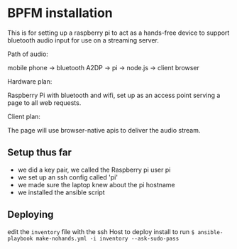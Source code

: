 # BPFM installation

This is for setting up a raspberry pi to act as a hands-free device to support bluetooth audio input for use on a streaming server.

Path of audio:

mobile phone -> bluetooth A2DP -> pi -> node.js -> client browser

Hardware plan:

Raspberry Pi with bluetooth and wifi, set up as an access point serving a page to all web requests.

Client plan:

The page will use browser-native apis to deliver the audio stream.
## Setup thus far

* we did a key pair, we called the Raspberry pi user pi
* we set up an ssh config called 'pi'
* we made sure the laptop knew about the pi hostname
* we installed the ansible script

## Deploying
edit the `inventory` file with the ssh Host to deploy install to
run `$ ansible-playbook make-nohands.yml -i inventory --ask-sudo-pass`

